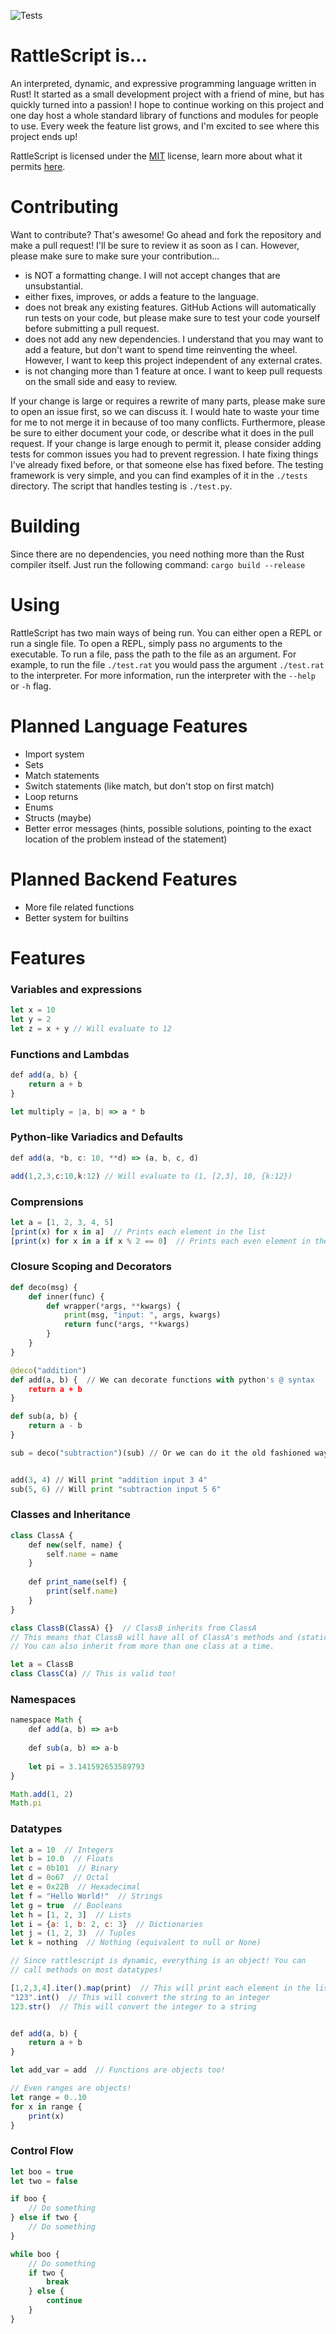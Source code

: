 ![Tests](https://github.com/HavenSelph/rattlescript/actions/workflows/build.yml/badge.svg)

# RattleScript is...
An interpreted, dynamic, and expressive programming language written in Rust! It started as a small development project with a friend of mine, but has quickly turned into a passion! I hope to continue working on this project and one day host a whole standard library of functions and modules for people to use. Every week the feature list grows, and I'm excited to see where this project ends up!

RattleScript is licensed under the [MIT](https://github.com/HavenSelph/rattlescript/blob/main/LICENSE.md) license, learn more about what it permits [here](https://choosealicense.com/licenses/mit/).

# Contributing
Want to contribute? That's awesome! Go ahead and fork the repository and make a pull request! I'll be sure to review it as soon as I can. However, please make sure to make sure your contribution...
- is NOT a formatting change. I will not accept changes that are unsubstantial.
- either fixes, improves, or adds a feature to the language.
- does not break any existing features. GitHub Actions will automatically run tests on your code, but please make sure to test your code yourself before submitting a pull request.
- does not add any new dependencies. I understand that you may want to add a feature, but don't want to spend time reinventing the wheel. However, I want to keep this project independent of any external crates.
- is not changing more than 1 feature at once. I want to keep pull requests on the small side and easy to review.

If your change is large or requires a rewrite of many parts, please make sure to open an issue first, so we can discuss it. I would hate to waste your time for me to not merge it in because of too many conflicts. Furthermore, please be sure to either document your code, or describe what it does in the pull request. If your change is large enough to permit it, please consider adding tests for common issues you had to prevent regression. I hate fixing things I've already fixed before, or that someone else has fixed before. The testing framework is very simple, and you can find examples of it in the `./tests` directory. The script that handles testing is `./test.py`.

# Building
Since there are no dependencies, you need nothing more than the Rust compiler itself. Just run the following command:
`cargo build --release`

# Using
RattleScript has two main ways of being run. You can either open a REPL or run a single file. To open a REPL, simply pass no arguments to the executable. To run a file, pass the path to the file as an argument. For example, to run the file `./test.rat` you would pass the argument `./test.rat` to the interpreter. For more information, run the interpreter with the `--help` or `-h` flag.

# Planned Language Features
- Import system
- Sets
- Match statements
- Switch statements (like match, but don't stop on first match)
- Loop returns
- Enums
- Structs (maybe)
- Better error messages (hints, possible solutions, pointing to the exact location of the problem instead of the statement)

# Planned Backend Features
- More file related functions
- Better system for builtins

# Features
### Variables and expressions
```javascript
let x = 10
let y = 2
let z = x + y // Will evaluate to 12
```
### Functions and Lambdas
```javascript
def add(a, b) {  
    return a + b
}

let multiply = |a, b| => a * b
```
### Python-like Variadics and Defaults
```javascript
def add(a, *b, c: 10, **d) => (a, b, c, d)

add(1,2,3,c:10,k:12) // Will evaluate to (1, [2,3], 10, {k:12})
```
### Comprensions
```javascript
let a = [1, 2, 3, 4, 5]
[print(x) for x in a]  // Prints each element in the list
[print(x) for x in a if x % 2 == 0]  // Prints each even element in the list
```
### Closure Scoping and Decorators
```python
def deco(msg) {
    def inner(func) {
        def wrapper(*args, **kwargs) {
            print(msg, "input: ", args, kwargs)
            return func(*args, **kwargs)        
        }
    }
}

@deco("addition")
def add(a, b) {  // We can decorate functions with python's @ syntax
    return a + b
}

def sub(a, b) {
    return a - b
}

sub = deco("subtraction")(sub) // Or we can do it the old fashioned way


add(3, 4) // Will print "addition input 3 4"
sub(5, 6) // Will print "subtraction input 5 6"
```
### Classes and Inheritance
```javascript
class ClassA {
    def new(self, name) {
        self.name = name
    }
    
    def print_name(self) {
        print(self.name)
    }
}

class ClassB(ClassA) {}  // ClassB inherits from ClassA
// This means that ClassB will have all of ClassA's methods and (static) variables
// You can also inherit from more than one class at a time. 

let a = ClassB
class ClassC(a) // This is valid too!
```
### Namespaces
```javascript
namespace Math {
    def add(a, b) => a+b
    
    def sub(a, b) => a-b
    
    let pi = 3.141592653589793
}

Math.add(1, 2)
Math.pi 
```

### Datatypes
```javascript
let a = 10  // Integers
let b = 10.0  // Floats
let c = 0b101  // Binary
let d = 0o67  // Octal
let e = 0x22B  // Hexadecimal
let f = "Hello World!"  // Strings
let g = true  // Booleans
let h = [1, 2, 3]  // Lists
let i = {a: 1, b: 2, c: 3}  // Dictionaries
let j = (1, 2, 3)  // Tuples
let k = nothing  // Nothing (equivalent to null or None)

// Since rattlescript is dynamic, everything is an object! You can
// call methods on most datatypes!

[1,2,3,4].iter().map(print)  // This will print each element in the list
"123".int()  // This will convert the string to an integer
123.str()  // This will convert the integer to a string


def add(a, b) {
    return a + b
}

let add_var = add  // Functions are objects too!

// Even ranges are objects!
let range = 0..10
for x in range {
    print(x)
}
```
### Control Flow
```javascript
let boo = true
let two = false

if boo {
    // Do something
} else if two {
    // Do something
}

while boo {
    // Do something
    if two {
        break
    } else {
        continue
    }
}
```
